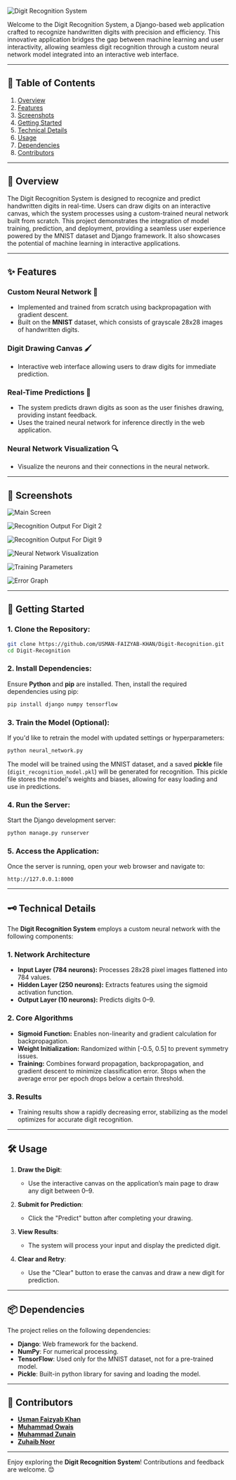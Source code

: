 ![Digit Recognition System](./Screenshots/banner.png)

Welcome to the Digit Recognition System, a Django-based web application crafted to recognize handwritten digits with precision and efficiency. This innovative application bridges the gap between machine learning and user interactivity, allowing seamless digit recognition through a custom neural network model integrated into an interactive web interface.

---

## 📜 **Table of Contents**

1. [Overview](#-overview)
2. [Features](#-features)
3. [Screenshots](#-screenshots)
4. [Getting Started](#-getting-started)
5. [Technical Details](#-technical-details)
6. [Usage](#-usage)
7. [Dependencies](#-dependencies)
8. [Contributors](#-contributors)

---

## 📜 **Overview**

The Digit Recognition System is designed to recognize and predict handwritten digits in real-time. Users can draw digits on an interactive canvas, which the system processes using a custom-trained neural network built from scratch. This project demonstrates the integration of model training, prediction, and deployment, providing a seamless user experience powered by the MNIST dataset and Django framework. It also showcases the potential of machine learning in interactive applications.

---

## ✨ **Features**

### **Custom Neural Network** 🧠
  - Implemented and trained from scratch using backpropagation with gradient descent.
  - Built on the **MNIST** dataset, which consists of grayscale 28x28 images of handwritten digits.

### **Digit Drawing Canvas** 🖌️
  - Interactive web interface allowing users to draw digits for immediate prediction.
  
### **Real-Time Predictions** 🚀
  - The system predicts drawn digits as soon as the user finishes drawing, providing instant feedback.
  - Uses the trained neural network for inference directly in the web application.

### **Neural Network Visualization** 🔍
  - Visualize the neurons and their connections in the neural network.
    
---

## 📸 **Screenshots**

![Main Screen](./Screenshots/main-screen.png)

![Recognition Output For Digit 2](./Screenshots/recognition.png)

![Recognition Output For Digit 9](./Screenshots/recognition-2.png)

![Neural Network Visualization](./Screenshots/neural-network.png)

![Training Parameters](./Screenshots/training-parameters.png)

![Error Graph](./Screenshots/error-graph.png)

---

## 🚀 **Getting Started**

### 1. Clone the Repository:

```bash
git clone https://github.com/USMAN-FAIZYAB-KHAN/Digit-Recognition.git
cd Digit-Recognition
```

### 2. Install Dependencies:

Ensure **Python** and **pip** are installed. Then, install the required dependencies using pip:

```bash
pip install django numpy tensorflow
```

### 3. **Train the Model (Optional):**

If you'd like to retrain the model with updated settings or hyperparameters:

```bash
python neural_network.py
```

The model will be trained using the MNIST dataset, and a saved **pickle** file (`digit_recognition_model.pkl`) will be generated for recognition. This pickle file stores the model's weights and biases, allowing for easy loading and use in predictions.

### 4. Run the Server:

Start the Django development server:

```bash
python manage.py runserver
```

### 5. Access the Application:

Once the server is running, open your web browser and navigate to:

```
http://127.0.0.1:8000
```

---

## 🗝 **Technical Details**

The **Digit Recognition System** employs a custom neural network with the following components:

### 1. Network Architecture
- **Input Layer (784 neurons):** Processes 28x28 pixel images flattened into 784 values.
- **Hidden Layer (250 neurons):** Extracts features using the sigmoid activation function.
- **Output Layer (10 neurons):** Predicts digits 0–9.

### 2. Core Algorithms
- **Sigmoid Function:** Enables non-linearity and gradient calculation for backpropagation.
- **Weight Initialization:** Randomized within [-0.5, 0.5] to prevent symmetry issues.
- **Training:** Combines forward propagation, backpropagation, and gradient descent to minimize classification error. Stops when the average error per epoch drops below a certain threshold.

### 3. Results
- Training results show a rapidly decreasing error, stabilizing as the model optimizes for accurate digit recognition.

---

## 🛠 **Usage**

1. **Draw the Digit**:
   - Use the interactive canvas on the application’s main page to draw any digit between 0–9.

2. **Submit for Prediction**:
   - Click the "Predict" button after completing your drawing.

3. **View Results**:
   - The system will process your input and display the predicted digit.

4. **Clear and Retry**:
   - Use the "Clear" button to erase the canvas and draw a new digit for prediction.

---

## 📦 **Dependencies**

The project relies on the following dependencies:

- **Django**: Web framework for the backend.
- **NumPy**: For numerical processing.
- **TensorFlow**: Used only for the MNIST dataset, not for a pre-trained model.
- **Pickle**: Built-in python library for saving and loading the model.

---

## 🤝 **Contributors**

- [**Usman Faizyab Khan**](https://github.com/USMAN-FAIZYAB-KHAN)
- [**Muhammad Owais**](https://github.com/MuhammadOwais03)
- [**Muhammad Zunain**](https://github.com/Muhammad-Zunain)
- [**Zuhaib Noor**](https://github.com/zuhaibnoor)

---

Enjoy exploring the **Digit Recognition System**! Contributions and feedback are welcome. 😊

